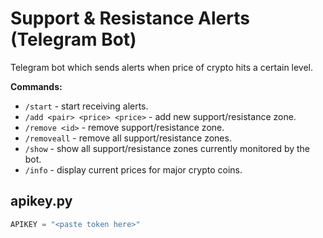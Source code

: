 # Support & Resistance Alerts (Telegram Bot)
Telegram bot which sends alerts when price of crypto hits a certain level.

**Commands:** 
* `/start` - start receiving alerts.
* `/add <pair> <price> <price>` - add new support/resistance zone.
* `/remove <id>` - remove support/resistance zone.
* `/removeall` - remove all support/resistance zones.
* `/show` - show all support/resistance zones currently monitored by the bot.
* `/info` - display current prices for major crypto coins.

## apikey.py


```python
APIKEY = "<paste token here>"
```

